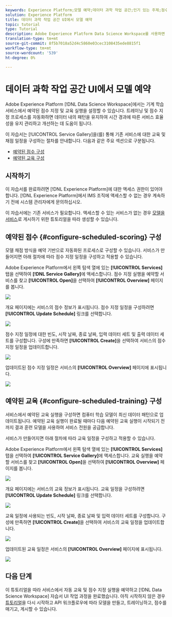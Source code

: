 ```yaml
---
keywords: Experience Platform;모델 예약;데이터 과학 작업 공간;인기 있는 주제;점수 지정;일정 교육
solution: Experience Platform
title: 데이터 과학 작업 공간 UI에서 모델 예약
topic: tutorial
type: Tutorial
description: Adobe Experience Platform Data Science Workspace를 사용하면 머신 러닝 서비스에서 예약된 점수 지정 및 트레이닝 실행을 설정할 수 있습니다. 트레이닝 및 채점 과정을 자동화하면 데이터 내의 패턴을 유지하여 시간 경과에 따라 서비스의 효율성을 유지 관리하고 개선하는 데 도움이 됩니다.
translation-type: tm+mt
source-git-commit: 8f5b7018a52d4c5860e03cec3108435ede8815f1
workflow-type: tm+mt
source-wordcount: '539'
ht-degree: 0%

---
```



# 데이터 과학 작업 공간 UI에서 모델 예약

Adobe Experience Platform [!DNL Data Science Workspace]에서는 기계 학습 서비스에서 예약된 점수 지정 및 교육 실행을 설정할 수 있습니다. 트레이닝 및 점수 지정 프로세스를 자동화하면 데이터 내의 패턴을 유지하여 시간 경과에 따른 서비스 효율성을 유지 관리하고 개선하는 데 도움이 됩니다.

이 자습서는 [!UICONTROL Service Gallery]을(를) 통해 기존 서비스에 대한 교육 및 채점 일정을 구성하는 절차를 안내합니다. 다음과 같은 주요 섹션으로 구분됩니다.

- [예약된 점수 구성](#configure-scheduled-scoring)
- [예약된 교육 구성](#configure-scheduled-training)

## 시작하기

이 자습서를 완료하려면 [!DNL Experience Platform]에 대한 액세스 권한이 있어야 합니다. [!DNL Experience Platform]에서 IMS 조직에 액세스할 수 없는 경우 계속하기 전에 시스템 관리자에게 문의하십시오.

이 자습서에는 기존 서비스가 필요합니다. 액세스할 수 있는 서비스가 없는 경우 [모델을 서비스](./publish-model-service-ui.md)로 게시하기 위한 튜토리얼을 따라 생성할 수 있습니다.

## 예약된 점수 {#configure-scheduled-scoring} 구성

모델 채점 방식을 예약 기반으로 자동화된 프로세스로 구성할 수 있습니다. 서비스가 만들어지면 아래 절차에 따라 점수 지정 일정을 구성하고 적용할 수 있습니다.

Adobe Experience Platform에서 왼쪽 탐색 열에 있는 **[!UICONTROL Services]** 탭을 선택하여 **[!DNL Service Gallery]**&#x200B;에 액세스합니다. 점수 지정 실행을 예약할 서비스를 찾고 **[!UICONTROL Open]**&#x200B;을 선택하여 **[!UICONTROL Overview]** 페이지를 봅니다.

![](../images/models-recipes/schedule/select_service.png)

개요 페이지에는 서비스의 점수 정보가 표시됩니다. 점수 지정 일정을 구성하려면 **[!UICONTROL Update Schedule]** 링크를 선택합니다.

![](../images/models-recipes/schedule/update_scoring.png)

점수 지정 일정에 대한 빈도, 시작 날짜, 종료 날짜, 입력 데이터 세트 및 출력 데이터 세트를 구성합니다. 구성에 만족하면 **[!UICONTROL Create]**&#x200B;을 선택하여 서비스의 점수 지정 일정을 업데이트합니다.

![](../images/models-recipes/schedule/set_scoring_schedule.png)

업데이트된 점수 지정 일정은 서비스의 **[!UICONTROL Overview]** 페이지에 표시됩니다.

![](../images/models-recipes/schedule/scoring_set.png)

## 예약된 교육 {#configure-scheduled-training} 구성

서비스에서 예약된 교육 실행을 구성하면 컴퓨터 학습 모델이 최신 데이터 패턴으로 업데이트됩니다. 예약된 교육 실행이 완료될 때마다 다음 예약된 교육 실행이 시작되기 전까지 결과 훈련 모델을 사용하여 서비스 전원을 공급합니다.

서비스가 만들어지면 아래 절차에 따라 교육 일정을 구성하고 적용할 수 있습니다.

Adobe Experience Platform에서 왼쪽 탐색 열에 있는 **[!UICONTROL Services]** 탭을 선택하여 **[!UICONTROL Service Gallery]**&#x200B;에 액세스합니다. 교육 실행을 예약할 서비스를 찾고 **[!UICONTROL Open]**&#x200B;을 선택하여 **[!UICONTROL Overview]** 페이지를 봅니다.

![](../images/models-recipes/schedule/select_service.png)

개요 페이지에는 서비스의 교육 정보가 표시됩니다. 교육 일정을 구성하려면 **[!UICONTROL Update Schedule]** 링크를 선택합니다.

![](../images/models-recipes/schedule/update_training.png)

교육 일정에 사용되는 빈도, 시작 날짜, 종료 날짜 및 입력 데이터 세트를 구성합니다. 구성에 만족하면 **[!UICONTROL Create]**&#x200B;을 선택하여 서비스의 교육 일정을 업데이트합니다.

![](../images/models-recipes/schedule/set_training_schedule.png)

업데이트된 교육 일정은 서비스의 **[!UICONTROL Overview]** 페이지에 표시됩니다.

![](../images/models-recipes/schedule/training_set.png)

## 다음 단계

이 튜토리얼을 따라 서비스에서 자동 교육 및 점수 지정 실행을 예약하고 [!DNL Data Science Workspace] 자습서 UI 작업 과정을 완료했습니다. 아직 시작하지 않은 경우 [튜토리얼](./create-retails-sales-dataset.md)을 다시 시작하고 API 워크플로우에 따라 모델을 만들고, 트레이닝하고, 점수를 매기고, 게시할 수 있습니다.
